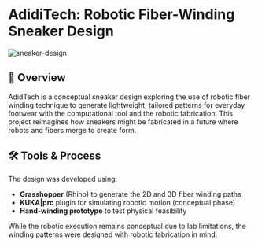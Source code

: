 # AdidiTech: Robotic Fiber-Winding Sneaker Design

![sneaker-design](images/sneaker-cover.jpg)

## 🧵 Overview

AdidTech is a conceptual sneaker design exploring the use of robotic fiber winding technique to generate lightweight, tailored patterns for everyday footwear with the computational tool and the robotic fabrication. This project reimagines how sneakers might be fabricated in a future where robots and fibers merge to create form.

## 🛠 Tools & Process

The design was developed using:
- **Grasshopper** (Rhino) to generate the 2D and 3D fiber winding paths
- **KUKA|prc** plugin for simulating robotic motion (conceptual phase)
- **Hand-winding prototype** to test physical feasibility

While the robotic execution remains conceptual due to lab limitations, the winding patterns were designed with robotic fabrication in mind.
